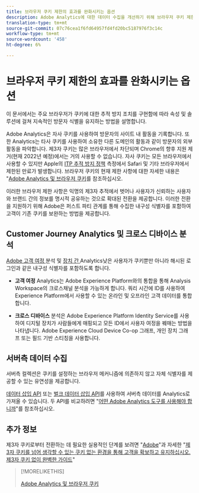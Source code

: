 ```yaml
---
title: 브라우저 쿠키 제한의 효과를 완화시키는 옵션
description: Adobe Analytics에 대한 데이터 수집을 개선하기 위해 브라우저 쿠키 제한의 효과를 완화하는 방법을 알아봅니다.
translation-type: tm+mt
source-git-commit: 07c76cea1f6fd64957fd4fd20bc5187976f3c14c
workflow-type: tm+mt
source-wordcount: '458'
ht-degree: 6%

---
```



# 브라우저 쿠키 제한의 효과를 완화시키는 옵션

이 문서에서는 주요 브라우저가 쿠키에 대한 추적 방지 조치를 구현함에 따라 속성 및 솔루션에 걸쳐 지속적인 방문자 식별을 유지하는 방법을 설명합니다.

Adobe Analytics은 자사 쿠키를 사용하여 방문자의 사이트 내 활동을 기록합니다. 또한 Analytics는 타사 쿠키를 사용하여 소유한 다른 도메인의 활동과 같이 방문자의 외부 활동을 파악합니다. 제3자 쿠키는 많은 브라우저에서 차단되며 Chrome의 향후 지원 제거(현재 2022년 예정)에서는 거의 사용할 수 없습니다. 자사 쿠키는 모든 브라우저에서 사용할 수 있지만 Apple의 [ITP 추적 방지 정책](https://webkit.org/tracking-prevention) 측정에서 Safari 및 기타 브라우저에서 제한된 만료가 발생합니다. 브라우저 쿠키의 현재 제한 사항에 대한 자세한 내용은 &quot;[Adobe Analytics 및 브라우저 쿠키](cookies.md)를 참조하십시오.

이러한 브라우저 제한 사항은 익명의 제3자 추적에서 벗어나 사용자가 신뢰하는 사용자와 브랜드 간의 정보를 명시적 공유하는 것으로 확대된 전환을 제공합니다. 이러한 전환을 지원하기 위해 Adobe은 퍼스트 파티 관계를 통해 수집한 내구성 식별자를 포함하여 고객이 기존 쿠키를 보완하는 방법을 제공합니다.

## Customer Journey Analytics 및 크로스 디바이스 분석

[Adobe 고객 여정 ](https://experienceleague.adobe.com/docs/analytics-platform/using/cja-overview/cja-overview.html) 분석 및  [장치 간 ](/help/components/cda/overview.md) Analytics낮은 사용자가 쿠키뿐만 아니라 해시된 로그인과 같은 내구성 식별자를 포함하도록 합니다.

* **고객 여정** Analytics는 Adobe Experience Platform와의 통합을 통해 Analysis Workspace의 크로스채널 분석을 가능하게 합니다. 쿼리 시간에 ID를 사용하여 Experience Platform에서 사용할 수 있는 온라인 및 오프라인 고객 데이터를 통합합니다.

* **크로스 디바이스** 분석은 Adobe Experience Platform Identity Service를 사용하여 디지털 장치가 사람들에게 매핑되고 모든 ID에서 사용자 여정을 꿰매는 방법을 나타냅니다. Adobe Experience Cloud Device Co-op 그래프, 개인 장치 그래프 또는 필드 기반 스티칭을 사용합니다.

## 서버측 데이터 수집

서버측 컬렉션은 쿠키를 설정하는 브라우저 메커니즘에 의존하지 않고 자체 식별자를 제공할 수 있는 유연성을 제공합니다.

[데이터 삽입 API](https://github.com/AdobeDocs/analytics-1.4-apis/blob/master/docs/data-insertion-api/index.md) 또는 [벌크 데이터 삽입 API](https://www.adobe.io/apis/experiencecloud/analytics/docs.html#!AdobeDocs/analytics-2.0-apis/master/bdia.md)를 사용하여 서버측 데이터를 Analytics로 가져올 수 있습니다. 두 API를 비교하려면 &quot;[어떤 Adobe Analytics 도구를 사용해야 합니까](https://experienceleague.adobe.com/docs/analytics/admin/admin-overview/which-analytics-tool.html)&quot;를 참조하십시오.

## 추가 정보

제3자 쿠키로부터 전환하는 데 필요한 실용적인 단계를 보려면 &quot;[Adobe](https://business.adobe.com/solutions/cookieless.html)&quot;과 자세한 &quot;[제3자 쿠키를 넘어 생각할 수 있는 쿠키 없는 환경을 통해 고객을 확보하고 유지하십시오.제3자 쿠키 없이 완벽한 가이드](https://business.adobe.com/content/dam/www/us/en/pdfs/Adobe_Thinking_Beyond_the_Third_Party_Cookie.pdf)&quot;

>[!MORELIKETHIS]
>
>[Adobe Analytics 및 브라우저 쿠키](cookies.md)
